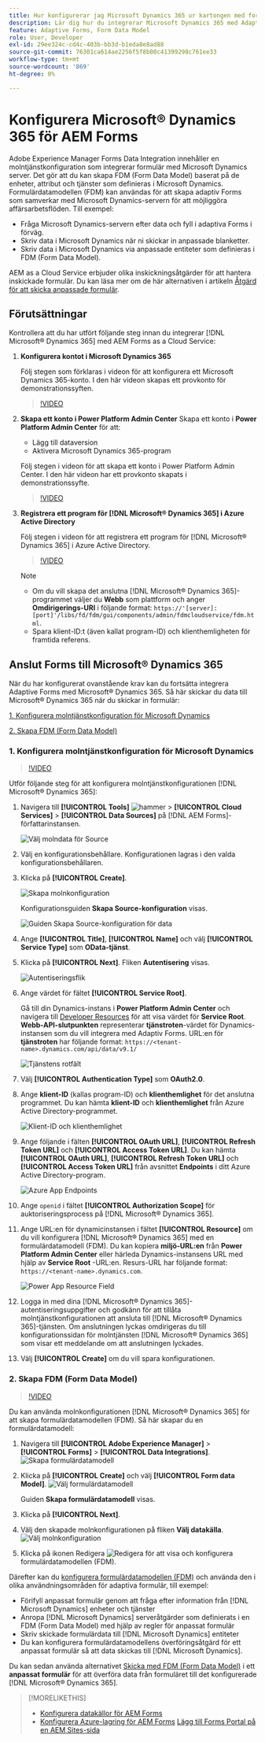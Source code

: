 ```yaml
---
title: Hur konfigurerar jag Microsoft Dynamics 365 ur kartongen med formulärdatamodeller för Adaptive Forms?
description: Lär dig hur du integrerar Microsoft Dynamics 365 med Adaptive Forms.
feature: Adaptive Forms, Form Data Model
role: User, Developer
exl-id: 29ee324c-cd4c-403b-bb3d-b1eda8e8ad88
source-git-commit: 76301ca614ae2256f5f8b00c41399298c761ee33
workflow-type: tm+mt
source-wordcount: '869'
ht-degree: 0%

---
```



# Konfigurera Microsoft® Dynamics 365 för AEM Forms

Adobe Experience Manager Forms Data Integration innehåller en molntjänstkonfiguration som integrerar formulär med Microsoft Dynamics server. Det gör att du kan skapa FDM (Form Data Model) baserat på de enheter, attribut och tjänster som definieras i Microsoft Dynamics. Formulärdatamodellen (FDM) kan användas för att skapa adaptiv Forms som samverkar med Microsoft Dynamics-servern för att möjliggöra affärsarbetsflöden. Till exempel:
* Fråga Microsoft Dynamics-servern efter data och fyll i adaptiva Forms i förväg.
* Skriv data i Microsoft Dynamics när ni skickar in anpassade blanketter.
* Skriv data i Microsoft Dynamics via anpassade entiteter som definieras i FDM (Form Data Model).

AEM as a Cloud Service erbjuder olika inskickningsåtgärder för att hantera inskickade formulär. Du kan läsa mer om de här alternativen i artikeln [Åtgärd för att skicka anpassade formulär](/help/forms/configure-submit-actions-core-components.md).

<!-- 
[[!DNL Experience Manager Forms] Data Integration](data-integration.md) provides [!DNL Microsoft&reg; Dynamics 365] Cloud Services to integrate Adaptive Forms with out of the box Form Data Model (FDM). The Adaptive Forms can then interact with [!DNL Microsoft&reg; Dynamics 365] servers to enable business workflows. For example:

* Write data into [!DNL Microsoft&reg; Dynamics 365] on Adaptive Form submission.
* Write data in [!DNL Microsoft&reg; Dynamics 365] through custom entities defined in Form Data Model (FDM) and conversely.
* Query [!DNL Microsoft&reg; Dynamics 365]server for data and prepopulate Adaptive Forms.
* Read data from [!DNL Microsoft&reg; Dynamics 365] server.

[!DNL Microsoft&reg; Dynamics 365] cloud services and Form Data Model (FDM) are available out of the box on the [!DNL AEM Forms] Server after you [set up a development project for Forms based on Experience Manager archetype](setup-local-development-environment.md#forms-cloud-service-local-development-environment).

>[!NOTE]
>
>Microsoft&reg; Dynamics 365 cloud services and Form Data Model (FDM) are available out of the box only if you set up an [!DNL Experience Manager Forms] as a [!DNL Cloud Service] project based on [AEM Archetype 30](https://github.com/adobe/aem-project-archetype/releases/tag/aem-project-archetype-30) or later.-->

## Förutsättningar

Kontrollera att du har utfört följande steg innan du integrerar [!DNL Microsoft® Dynamics 365] med AEM Forms as a Cloud Service:


1. **Konfigurera kontot i Microsoft Dynamics 365**

   Följ stegen som förklaras i videon för att konfigurera ett Microsoft Dynamics 365-konto. I den här videon skapas ett provkonto för demonstrationssyften.

   >[!VIDEO](https://video.tv.adobe.com/v/3444389/)

1. **Skapa ett konto i Power Platform Admin Center**
Skapa ett konto i **Power Platform Admin Center** för att:
   * Lägg till dataversion
   * Aktivera Microsoft Dynamics 365-program

   Följ stegen i videon för att skapa ett konto i Power Platform Admin Center. I den här videon har ett provkonto skapats i demonstrationssyfte.

   >[!VIDEO](https://video.tv.adobe.com/v/3444388)

1. **Registrera ett program för [!DNL Microsoft® Dynamics 365] i Azure Active Directory**

   Följ stegen i videon för att registrera ett program för [!DNL Microsoft® Dynamics 365] i Azure Active Directory.

   >[!VIDEO](https://video.tv.adobe.com/v/3444369/dynamics365integration-microsoftdynamics-apiaccess-azuread-appregistration)

   >[!NOTE]
   >
   > * Om du vill skapa det anslutna [!DNL Microsoft® Dynamics 365]-programmet väljer du **Webb** som plattform och anger **Omdirigerings-URI** i följande format: `https://'[server]:[port]'/libs/fd/fdm/gui/components/admin/fdmcloudservice/fdm.html`.
   > * Spara klient-ID:t (även kallat program-ID) och klienthemligheten för framtida referens.

## Anslut Forms till Microsoft® Dynamics 365

När du har konfigurerat ovanstående krav kan du fortsätta integrera Adaptive Forms med Microsoft® Dynamics 365. Så här skickar du data till Microsoft® Dynamics 365 när du skickar in formulär:

[1. Konfigurera molntjänstkonfiguration för Microsoft Dynamics](#1-configure-cloud-service-configuration-for-microsoft-dynamics)

[2. Skapa FDM (Form Data Model)](#2-create-form-data-model-fdm)

### 1. Konfigurera molntjänstkonfiguration för Microsoft Dynamics

>[!VIDEO](https://video.tv.adobe.com/v/3444370/cloudconfiguration-dataintegration-adobeexperiencemanager-aemforms-microsoftdynamics)

Utför följande steg för att konfigurera molntjänstkonfigurationen [!DNL Microsoft® Dynamics 365]:

1. Navigera till **[!UICONTROL Tools]** ![hammer](assets/hammer.png) > **[!UICONTROL Cloud Services]** > **[!UICONTROL Data Sources]** på [!DNL AEM Forms]-författarinstansen.

   ![Välj molndata för Source](/help/forms/assets/dynamics-data-source.png)
1. Välj en konfigurationsbehållare. Konfigurationen lagras i den valda konfigurationsbehållaren.
1. Klicka på **[!UICONTROL Create]**.

   ![Skapa molnkonfiguration](/help/forms/assets/dynamics-select-configuration.png)

   Konfigurationsguiden **Skapa Source-konfiguration** visas.

   ![Guiden Skapa Source-konfiguration för data](/help/forms/assets/dynamics-create-data-configuration.png)

1. Ange **[!UICONTROL Title]**, **[!UICONTROL Name]** och välj **[!UICONTROL Service Type]** som **OData-tjänst**.
1. Klicka på **[!UICONTROL Next]**. Fliken **Autentisering** visas.

   ![Autentiseringsflik](/help/forms/assets/dynamics-authentication-tab.png)

1. Ange värdet för fältet **[!UICONTROL Service Root]**.

   Gå till din Dynamics-instans i **Power Platform Admin Center** och navigera till [Developer Resources](https://docs.microsoft.com/en-us/powerapps/developer/data-platform/view-download-developer-resources) för att visa värdet för **Service Root**. **Webb-API-slutpunkten** representerar **tjänstroten**-värdet för Dynamics-instansen som du vill integrera med Adaptiv Forms. URL:en för **tjänstroten** har följande format: `https://<tenant-name>.dynamics.com/api/data/v9.1/`

   ![Tjänstens rotfält](/help/forms/assets/dynamics-service-root.png)

1. Välj **[!UICONTROL Authentication Type]** som **OAuth2.0**.
1. Ange **klient-ID** (kallas program-ID) och **klienthemlighet** för det anslutna programmet.
Du kan hämta **klient-ID** och **klienthemlighet** från Azure Active Directory-programmet.

   ![Klient-ID och klienthemlighet](/help/forms/assets/dynamics-azure-app-resgistration.png)

1. Ange följande i fälten **[!UICONTROL OAuth URL]**, **[!UICONTROL Refresh Token URL]** och **[!UICONTROL Access Token URL]**.
Du kan hämta **[!UICONTROL OAuth URL]**, **[!UICONTROL Refresh Token URL]** och **[!UICONTROL Access Token URL]** från avsnittet **Endpoints** i ditt Azure Active Directory-program.

   ![Azure App Endpoints](/help/forms/assets/dynamics-azure-app-endpoints.png)

1. Ange `openid` i fältet **[!UICONTROL Authorization Scope]** för auktoriseringsprocess på [!DNL Microsoft® Dynamics 365].
1. Ange URL:en för dynamicinstansen i fältet **[!UICONTROL Resource]** om du vill konfigurera [!DNL Microsoft® Dynamics 365] med en formulärdatamodell (FDM).
Du kan kopiera **miljö-URL:en** från **Power Platform Admin Center** eller härleda Dynamics-instansens URL med hjälp av **Service Root** -URL:en. Resurs-URL har följande format: `https://<tenant-name>.dynamics.com`.

   ![Power App Resource Field](/help/forms/assets/dynamics-resource-field.png)

1. Logga in med dina [!DNL Microsoft® Dynamics 365]-autentiseringsuppgifter och godkänn för att tillåta molntjänstkonfigurationen att ansluta till [!DNL Microsoft® Dynamics 365]-tjänsten. Om anslutningen lyckas omdirigeras du till konfigurationssidan för molntjänsten [!DNL Microsoft® Dynamics 365] som visar ett meddelande om att anslutningen lyckades.
1. Välj **[!UICONTROL Create]** om du vill spara konfigurationen.

### 2. Skapa FDM (Form Data Model)

>[!VIDEO](https://video.tv.adobe.com/v/3444367/aemforms-adobeexperiencemanager-formdatamodel--dataintegration-digitalforms)

Du kan använda molnkonfigurationen [!DNL Microsoft® Dynamics 365] för att skapa formulärdatamodellen (FDM). Så här skapar du en formulärdatamodell:

1. Navigera till **[!UICONTROL Adobe Experience Manager]** > **[!UICONTROL Forms]** > **[!UICONTROL Data Integrations]**.
   ![Skapa formulärdatamodell](/help/forms/assets/dynamics-create-fdm.png)

1. Klicka på **[!UICONTROL Create]** och välj **[!UICONTROL Form data Model]**.
   ![Välj formulärdatamodell](/help/forms/assets/dynamics-select-fdm.png)

   Guiden **Skapa formulärdatamodell** visas.
1. Klicka på **[!UICONTROL Next]**.
1. Välj den skapade molnkonfigurationen på fliken **Välj datakälla**.
   ![Välj molnkonfiguration](/help/forms/assets/dynamics-select-cloud-config.png)

1. Klicka på ikonen Redigera ![Redigera](assets/edit.png) för att visa och konfigurera formulärdatamodellen (FDM).

Därefter kan du [konfigurera formulärdatamodellen (FDM)](/help/forms/work-with-form-data-model.md#configure-services) och använda den i olika användningsområden för adaptiva formulär, till exempel:

* Förifyll anpassat formulär genom att fråga efter information från [!DNL Microsoft Dynamics] enheter och tjänster
* Anropa [!DNL Microsoft Dynamics] serveråtgärder som definierats i en FDM (Form Data Model) med hjälp av regler för anpassat formulär
* Skriv skickade formulärdata till [!DNL Microsoft Dynamics] entiteter
* Du kan konfigurera formulärdatamodellens överföringsåtgärd för ett anpassat formulär så att data skickas till [!DNL Microsoft Dynamics].

Du kan sedan använda alternativet [Skicka med FDM (Form Data Model)](/help/forms/using-form-data-model.md) i ett **anpassat formulär** för att överföra data från formuläret till det konfigurerade [!DNL Microsoft® Dynamics 365].


>[!MORELIKETHIS]
>
>* [Konfigurera datakällor för AEM Forms](/help/forms/configure-data-sources.md)
>* [Konfigurera Azure-lagring för AEM Forms](/help/forms/configure-azure-storage.md)
>  [Lägg till Forms Portal på en AEM Sites-sida ](/help/forms/configure-forms-portal.md)
